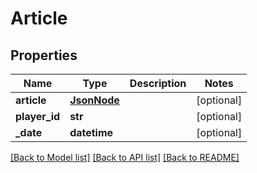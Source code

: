 # Article

## Properties
Name | Type | Description | Notes
------------ | ------------- | ------------- | -------------
**article** | [**JsonNode**](JsonNode.md) |  | [optional] 
**player_id** | **str** |  | [optional] 
**_date** | **datetime** |  | [optional] 

[[Back to Model list]](../README.md#documentation-for-models) [[Back to API list]](../README.md#documentation-for-api-endpoints) [[Back to README]](../README.md)

